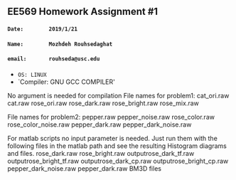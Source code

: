 ## EE569 Homework Assignment #1
#### `Date:        2019/1/21`
#### `Name:        Mozhdeh Rouhsedaghat`
#### `email:       rouhseda@usc.edu`

- `OS: LINUX`
- `Compiler: GNU GCC COMPILER'

No argument is needed for compilation
File names for problem1:
	cat_ori.raw
	cat.raw
	rose_ori.raw
	rose_dark.raw
	rose_bright.raw
	rose_mix.raw
	
File names for problem2:
	pepper.raw
	pepper_noise.raw
	rose_color.raw
	rose_color_noise.raw
	pepper_dark.raw
	pepper_dark_noise.raw

For matlab scripts no input parameter is needed. Just run them with the following files in the matlab path and see the resulting Histogram diagrams and files.
rose_dark.raw
rose_bright.raw
outputrose_dark_tf.raw
outputrose_bright_tf.raw
outputrose_dark_cp.raw
outputrose_bright_cp.raw
pepper_dark_noise.raw
pepper_dark.raw
BM3D files


